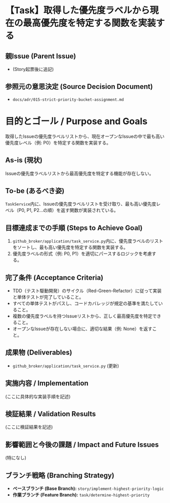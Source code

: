 # 【Task】取得した優先度ラベルから現在の最高優先度を特定する関数を実装する

## 親Issue (Parent Issue)
- (Story起票後に追記)

## 参照元の意思決定 (Source Decision Document)
- `docs/adr/015-strict-priority-bucket-assignment.md`

# 目的とゴール / Purpose and Goals
取得したIssueの優先度ラベルリストから、現在オープンなIssueの中で最も高い優先度レベル（例: P0）を特定する関数を実装する。

## As-is (現状)
Issueの優先度ラベルリストから最高優先度を特定する機能が存在しない。

## To-be (あるべき姿)
`TaskService`内に、Issueの優先度ラベルリストを受け取り、最も高い優先度レベル（P0, P1, P2...の順）を返す関数が実装されている。

## 目標達成までの手順 (Steps to Achieve Goal)
1. `github_broker/application/task_service.py`内に、優先度ラベルのリストをソートし、最も高い優先度を特定する関数を実装する。
2. 優先度ラベルの形式（例: P0, P1）を適切にパースするロジックを考慮する。

## 完了条件 (Acceptance Criteria)
- TDD（テスト駆動開発）のサイクル（Red-Green-Refactor）に従って実装と単体テストが完了していること。
- すべての単体テストがパスし、コードカバレッジが規定の基準を満たしていること。
- 複数の優先度ラベルを持つIssueリストから、正しく最高優先度を特定できること。
- オープンなIssueが存在しない場合に、適切な結果（例: None）を返すこと。

## 成果物 (Deliverables)
- `github_broker/application/task_service.py` (更新)

## 実施内容 / Implementation
(ここに具体的な実装手順を記述)

## 検証結果 / Validation Results
(ここに検証結果を記述)

## 影響範囲と今後の課題 / Impact and Future Issues
(特になし)

## ブランチ戦略 (Branching Strategy)
- **ベースブランチ (Base Branch):** `story/implement-highest-priority-logic`
- **作業ブランチ (Feature Branch):** `task/determine-highest-priority`

